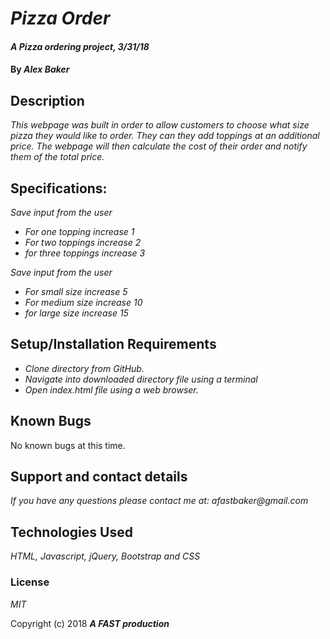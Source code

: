 
# _Pizza Order_

#### _A Pizza ordering project, 3/31/18_

#### By _**Alex Baker**_

## Description

_This webpage was built in order to allow customers to choose what size pizza they would like to order. They can they add toppings at an additional price. The webpage will then calculate the cost of their order and notify them of the total price._

## Specifications:

_Save input from the user_  
* _For one topping increase 1_
* _For two toppings increase 2_
* _for three toppings increase 3_

_Save input from the user_
* _For small size increase 5_
* _For medium size increase 10_
* _for large size increase 15_

## Setup/Installation Requirements

* _Clone directory from GitHub._
* _Navigate into downloaded directory file using a terminal_
* _Open index.html file using a web browser._

## Known Bugs

No known bugs at this time.

## Support and contact details

_If you have any questions please contact me at: afastbaker@gmail.com_

## Technologies Used

_HTML, Javascript, jQuery, Bootstrap and CSS_

### License

*MIT*

Copyright (c) 2018 **_A FAST production_**
